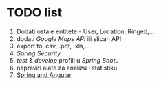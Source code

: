 # TODO list

1. Dodati ostale entitete - User, Location, Ringed,...
2. dodati *Google Maps API* ili slican API
3. export to .csv, .pdf, .xls,...
4. *Spring Security*
5. *test* & *develop* profili u *Spring Boot*u 
6. napraviti alate za analizu i statistiku
7. [Spring and Angular](https://www.mendeley.com/reference-manager/reader-v2/1c800836-e145-399a-bcbb-00b966adc6cb/10bc37b4-a68b-bf37-1d97-a7da7c7e7eb3)